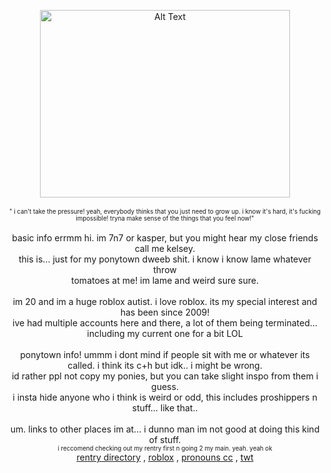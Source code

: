 <p align="center">
<img src="https://files.catbox.moe/op8t9n.png" alt="Alt Text" width="400" height="300"><br/>
  <br/>
<sub><sup>" i can't take the pressure! yeah, everybody thinks that you just need to grow up. i know it's hard, it's fucking impossible! tryna make sense of the things that you feel now!" </sub></sup><br />
  <br/>
basic info errmm hi. im 7n7 or kasper, but you might hear my close friends call me kelsey.<br/>
  this is... just for my ponytown dweeb shit. i know i know lame whatever throw<br/>
  tomatoes at me! im lame and weird sure sure.<br/>
  <br/>
  im 20 and im a huge roblox autist. i love roblox. its my special interest and has been since 2009!<br/>
  ive had multiple accounts here and there, a lot of them being terminated... including my current one for a bit LOL<br/>
  <br/>
  ponytown info! ummm i dont mind if people sit with me or whatever its called. i think its c+h but idk.. i might be wrong.<br/>
  id rather ppl not copy my ponies, but you can take slight inspo from them i guess.<br/>
  i insta hide anyone who i think is weird or odd, this includes proshippers n stuff... like that..
<br/>
  <br/>
  um. links to other places im at... i dunno man im not good at doing this kind of stuff.<br/>
  <sub><sup>i reccomend checking out my rentry first n going 2 my main. yeah. yeah ok</sub></sup><br />
  <a href="https://rentry.co/gravitycoils">rentry directory</a> , <a href="https://www.roblox.com/users/222076093/profile">roblox</a> , <a href="https://pronouns.cc/@c00lgui">pronouns cc</a> , <a href="https://x.com/baikalseallover">twt</a>
</p>
